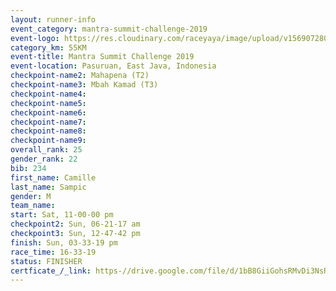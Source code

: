 ```yaml
---
layout: runner-info 
event_category: mantra-summit-challenge-2019 
event-logo: https://res.cloudinary.com/raceyaya/image/upload/v1569072809/logo/mantra-image_segrbx.jpg
category_km: 55KM 
event-title: Mantra Summit Challenge 2019 
event-location: Pasuruan, East Java, Indonesia 
checkpoint-name2: Mahapena (T2) 
checkpoint-name3: Mbah Kamad (T3) 
checkpoint-name4: 
checkpoint-name5: 
checkpoint-name6: 
checkpoint-name7: 
checkpoint-name8: 
checkpoint-name9: 
overall_rank: 25
gender_rank: 22
bib: 234
first_name: Camille
last_name: Sampic
gender: M
team_name: 
start: Sat, 11-00-00 pm
checkpoint2: Sun, 06-21-17 am
checkpoint3: Sun, 12-47-42 pm
finish: Sun, 03-33-19 pm
race_time: 16-33-19
status: FINISHER
certficate_/_link: https-//drive.google.com/file/d/1bB8GiiGohsRMvDi3NsRs8n4LHFIP677x/view?usp=sharing
---
```


